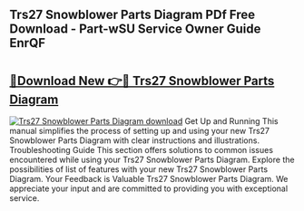 ## Trs27 Snowblower Parts Diagram PDf Free Download - Part-wSU Service Owner Guide EnrQF

# <h2><a href="http://dfszyqg.blite.top/?on=Trs27+Snowblower+Parts+Diagram">🔗Download New 👉🔴 Trs27 Snowblower Parts Diagram</a></h2>

[![Trs27 Snowblower Parts Diagram download](https://i.imgur.com/lujVjoI.png)](http://dfszyqg.blite.top/?on=Trs27+Snowblower+Parts+Diagram)
Get Up and Running This manual simplifies the process of setting up and using your new Trs27 Snowblower Parts Diagram with clear instructions and illustrations. Troubleshooting Guide This section offers solutions to common issues encountered while using your Trs27 Snowblower Parts Diagram. Explore the possibilities of list of features with your new Trs27 Snowblower Parts Diagram. Your Feedback is Valuable Trs27 Snowblower Parts Diagram. We appreciate your input and are committed to providing you with exceptional service.
